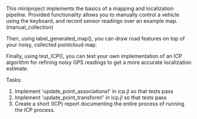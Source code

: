 
This miniproject implements the basics of a mapping and localization pipeline.
Provided functionality allows you to manually control a vehicle using the
keyboard, and record sensor readings over an example map. (manual_collection)

Then, using label_generated_map(), you can draw road features on top of your
noisy, collected pointcloud map.

Finally, using test_ICP(), you can test your own implementation of an ICP
algorithm for refining noisy GPS readings to get a more accurate localization
estimate.

Tasks:

1. Implement 'update_point_associations!' in icp.jl so that tests pass
2. Implement 'update_point_transform!' in icp.jl so that tests pass
3. Create a short (ICP) report documenting the entire process of running the ICP
   process.
